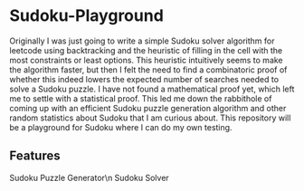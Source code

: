 # Sudoku-Playground

Originally I was just going to write a simple Sudoku solver algorithm for leetcode using backtracking and the heuristic of filling in the cell with the most constraints or least options. This heuristic intuitively seems to make the algorithm faster, but then I felt the need to find a combinatoric proof of whether this indeed lowers the expected number of searches needed to solve a Sudoku puzzle. I have not found a mathematical proof yet, which left me to settle with a statistical proof. This led me down the rabbithole of coming up with an efficient Sudoku puzzle generation algorithm and other random statistics about Sudoku that I am curious about. This repository will be a playground for Sudoku where I can do my own testing.

## Features

Sudoku Puzzle Generator\n
Sudoku Solver

